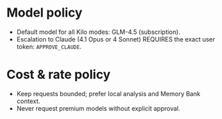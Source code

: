 # Model policy
- Default model for all Kilo modes: GLM-4.5 (subscription).
- Escalation to Claude (4.1 Opus or 4 Sonnet) REQUIRES the exact user token: `APPROVE_CLAUDE`.

# Cost & rate policy
- Keep requests bounded; prefer local analysis and Memory Bank context.
- Never request premium models without explicit approval.
